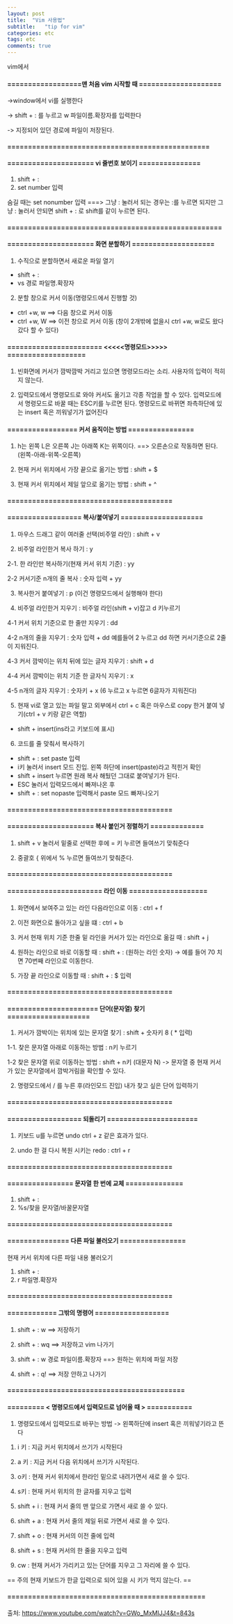 ```yaml
---
layout: post
title:  "Vim 사용법"
subtitle:   "tip for vim"
categories: etc
tags: etc
comments: true
---
```


vim에서

####   ==================맨 처음 vim 시작할 때 ====================

->window에서 vi를 실행한다

-> shift + : 를 누르고 w 파일이름.확장자를 입력한다

-> 지정되어 있던 경로에 파일이 저장된다.

#### =================================================

#### ===================== vi 줄번호 보이기 ===============

1. shift + :
2. set number 입력

숨길 때는 set nonumber 입력
===> 그냥 : 눌러서 되는 경우는 :를 누르면 되지만 그냥 : 눌러서 안되면
shift + : 로 shift를 같이 누르면 된다.

####  ====================================================


####  ===================== 화면 분할하기 ====================

1. 수직으로 분할하면서 새로운 파일 열기
- shift + :
- vs 경로 파일명.확장자

2. 분할 창으로 커서 이동(명령모드에서 진행할 것)
- ctrl +w, w ==> 다음 창으로 커서 이동
- ctrl +w, W ==> 이전 창으로 커서 이동
(창이 2개밖에 없을시 ctrl +w, w로도 왔다 갔다 할 수 있다)

####   ======================= <<<<<명령모드>>>>> ===================

1. 빈화면에 커서가 깜박깜박 거리고 있으면 명령모드라는 소리.
사용자의 입력이 적히지 않는다.


2. 입력모드에서 명령모드로 와야 커서도 옮기고 각종 작업을 할 수 있다.
입력모드에서 명령모드로 바꿀 때는 ESC키를 누르면 된다.
명령모드로 바뀌면 좌측하단에 있는 insert 혹은 끼워넣기가 없어진다

####  =================  커서 움직이는 방법  ================

1. h는 왼쪽 L은 오른쪽  J는 아래쪽 K는 위쪽이다. ==> 오른손으로 작동하면 된다.
(왼쪽-아래-위쪽-오른쪽)

2. 현재 커서 위치에서 가장 끝으로 옮기는 방법 : shift + $

3. 현재 커서 위치에서 제일 앞으로 옮기는 방법 : shift + ^

####   ========================================

####   ================== 복사/붙여넣기  ====================

1. 마우스 드래그 같이 여러줄 선택(비주얼 라인) : shift  + v

2. 비주얼 라인한거 복사 하기 : y

2-1. 한 라인만 복사하기(현재 커서 위치 기준) : yy

2-2 커서기준 n개의 줄 복사 : 숫자 입력 + yy

3. 복사한거 붙여넣기 : p
(이건 명령모드에서 실행해야 한다)

4. 비주얼 라인한거 지우기 : 비주얼 라인(shift + v)잡고 d 키누르기

4-1 커서 위치 기준으로 한 줄만 지우기 : dd

4-2 n개의 줄을 지우기 : 숫자 입력 + dd 예를들어 2 누르고 dd 하면 커서기준으로 2줄이
지워진다.

4-3 커서 깜박이는 위치 뒤에 있는 글자 지우기 : shift + d

4-4 커서 깜박이는 위치 기준 한 글자식 지우기 : x

4-5 n개의 글자 지우기 : 숫자키 + x (6 누르고 x 누르면 6글자가 지워진다)

5. 현재 vi로 열고 있는 파일 말고 외부에서 ctrl + c 혹은 마우스로 copy 한거 붙여 넣기(ctrl + v 키랑 같은 역할)

- shift + insert(ins라고 키보드에 표시)

6. 코드를 줄 맞춰서 복사하기

- shift + : set paste 입력
-  i키 눌러서 insert 모드 진입. 왼쪽 하단에 insert(paste)라고 적힌거 확인
-  shift + insert 누르면 원래 복사 해뒀던 그대로 붙여넣기가 된다.
-  ESC 눌러서 입력모드에서 빠져나온 후
-  shift + : set nopaste 입력해서 paste 모드  빠져나오기

####   ========================================

####  =====================  복사 붙인거 정렬하기  =============

1. shift + v 눌러서 밑줄로 선택한 후에 = 키 누르면 들여쓰기 맞춰준다

2. 중괄호 { 위에서 % 누르면 들여쓰기 맞춰준다.

####   ========================================

####  =======================  라인 이동  ===================

1. 화면에서 보여주고 있는 라인 다음라인으로 이동 :  ctrl + f

2. 이전 화면으로 돌아가고 싶을 떄 : ctrl + b

3. 커서 현재 위치 기준 한줄 밑 라인을 커서가 있는 라인으로 옮길 때 : shift + j

4. 원하는 라인으로 바로 이동할 때 : shift + : (원하는 라인 숫자)
-> 예를 들어 70 치면 70번째 라인으로 이동한다.

5. 가장 끝 라인으로 이동할 때 : shift + : $ 입력

####   ========================================

####   ======================  단어(문자열) 찾기  ====================

1. 커서가 깜박이는 위치에 있는 문자열 찾기 : shift + 숫자키 8 ( * 입력)

1-1. 찾은 문자열 아래로 이동하는 방법 : n키 누르기

1-2 찾은 문자열 위로 이동하는 방법 : shift + n키 (대문자 N)
-> 문자열 중 현재 커서가 있는 문자열에서 깜박거림을 확인할 수 있다.

2. 명령모드에서 / 를 누른 후(라인모드 진입) 내가 찾고 싶은 단어 입력하기

####  ========================================

####   ==================   되돌리기  ======================

1. 키보드 u를 누르면 undo ctrl + z 같은 효과가 있다.

2. undo 한 걸 다시 복원 시키는 redo : ctrl + r

####   ========================================

####  ================  문자열 한 번에 교체  ==============

1. shift + :
2. %s/찾을 문자열/바꿀문자열

####  ========================================

####   ===============  다른 파일 불러오기 ================

현재 커서 위치에 다른 파일 내용 불러오기

1. shift + :
2. r 파일명.확장자

####   ========================================

####  ============   그밖의 명령어  ==================

1. shift + : w ==> 저장하기

2. shift + : wq ==> 저장하고 vim 나가기

3. shift + : w 경로 파일이름.확장자 ==> 원하는 위치에 파일 저장

4. shift + : q! ==> 저장 안하고 나가기

####  ===========================================

####  ========= < 명령모드에서 입력모드로 넘어올 때 > ===========

1. 명령모드에서 입력모드로 바꾸는 방법
-> 왼쪽하단에 insert 혹은 끼워넣기라고 뜬다

1) i 키 : 지금 커서 위치에서 쓰기가 시작된다

2) a 키 : 지금 커서 다음 위치에서 쓰기가 시작된다.

3) o키 : 현재 커서 위치에서 한라인 밑으로 내려가면서 새로 쓸 수 있다.

4) s키 : 현재 커서 위치의 한 글자를 지우고 입력

5) shift + i : 현재 커서 줄의 맨 앞으로 가면서 새로 쓸 수 있다.

6) shift + a : 현재 커서 줄의 제일 뒤로 가면서 새로 쓸 수 있다.

7) shift + o : 현재 커서의 이전 줄에 입력

8) shift + s : 현재 커서의 한 줄을 지우고 입력

9) cw : 현재 커서가 가리키고 있는 단어를 지우고 그 자리에 쓸 수 있다.


== 주의 현재 키보드가 한글 입력으로 되어 있을 시 키가 먹지 않는다. ==

####  ================================================









출처:
https://www.youtube.com/watch?v=GWo_MxMlJJ4&t=843s
